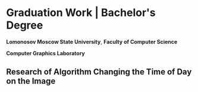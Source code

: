 # Graduation Work | Bachelor's Degree
__Lomonosov Moscow State University__, __Faculty of Computer Science__

__Computer Graphics Laboratory__

## Research of Algorithm Changing the Time of Day on the Image 